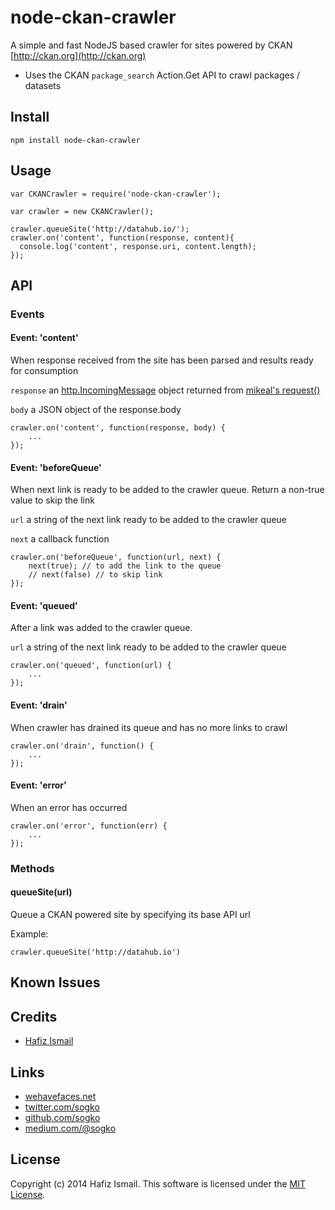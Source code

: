 node-ckan-crawler
=================

A simple and fast NodeJS based crawler for sites powered by CKAN [http://ckan.org](http://ckan.org)

* Uses the CKAN ```package_search``` Action.Get API to crawl packages / datasets


## Install 
```
npm install node-ckan-crawler
```

## Usage

```
var CKANCrawler = require('node-ckan-crawler');

var crawler = new CKANCrawler();

crawler.queueSite('http://datahub.io/');
crawler.on('content', function(response, content){
  console.log('content', response.uri, content.length);
});
```

## API

### Events
#### Event: 'content'
When response received from the site has been parsed and results ready for consumption

```response``` an [http.IncomingMessage](http://nodejs.org/api/http.html#http_http_incomingmessage) object returned from [mikeal's request()](https://github.com/mikeal/request)

```body``` a JSON object of the response.body

````
crawler.on('content', function(response, body) {
    ...
});

````

#### Event: 'beforeQueue'
When next link is ready to be added to the crawler queue.
Return a non-true value to skip the link

```url``` a string of the next link ready to be added to the crawler queue

```next``` a callback function

````
crawler.on('beforeQueue', function(url, next) {
    next(true); // to add the link to the queue
    // next(false) // to skip link
});

````


#### Event: 'queued'
After a link was added to the crawler queue.

```url``` a string of the next link ready to be added to the crawler queue

````
crawler.on('queued', function(url) {
    ...
});

````

#### Event: 'drain'
When crawler has drained its queue and has no more links to crawl

````
crawler.on('drain', function() {
    ...
});

````
#### Event: 'error'
When an error has occurred

````
crawler.on('error', function(err) {
    ...
});

````

### Methods

#### queueSite(url)
Queue a CKAN powered site by specifying its base API url 

Example: 
``` 
crawler.queueSite('http://datahub.io')
```

## Known Issues



## Credits

* [Hafiz Ismail](https://github.com/sogko) 

## Links
* [wehavefaces.net](http://wehavefaces.net)
* [twitter.com/sogko](https://twitter.com/sogko)
* [github.com/sogko](https://github.com/sogko)
* [medium.com/@sogko](https://medium.com/@sogko)

## License
Copyright (c) 2014 Hafiz Ismail. This software is licensed under the [MIT License](https://github.com/sogko/node-ckan-crawler/raw/master/LICENSE).
